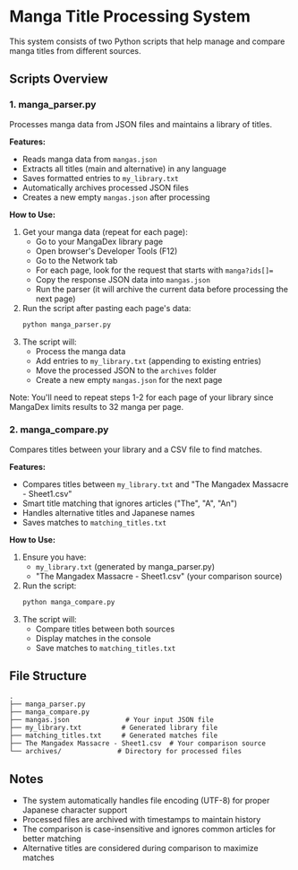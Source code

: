 # Manga Title Processing System

This system consists of two Python scripts that help manage and compare manga titles from different sources.

## Scripts Overview

### 1. manga_parser.py
Processes manga data from JSON files and maintains a library of titles.

**Features:**
- Reads manga data from `mangas.json`
- Extracts all titles (main and alternative) in any language
- Saves formatted entries to `my_library.txt`
- Automatically archives processed JSON files
- Creates a new empty `mangas.json` after processing

**How to Use:**
1. Get your manga data (repeat for each page):
   - Go to your MangaDex library page
   - Open browser's Developer Tools (F12)
   - Go to the Network tab
   - For each page, look for the request that starts with `manga?ids[]=`
   - Copy the response JSON data into `mangas.json`
   - Run the parser (it will archive the current data before processing the next page)
2. Run the script after pasting each page's data:
   ```bash
   python manga_parser.py
   ```
3. The script will:
   - Process the manga data
   - Add entries to `my_library.txt` (appending to existing entries)
   - Move the processed JSON to the `archives` folder
   - Create a new empty `mangas.json` for the next page

Note: You'll need to repeat steps 1-2 for each page of your library since MangaDex limits results to 32 manga per page.

### 2. manga_compare.py
Compares titles between your library and a CSV file to find matches.

**Features:**
- Compares titles between `my_library.txt` and "The Mangadex Massacre - Sheet1.csv"
- Smart title matching that ignores articles ("The", "A", "An")
- Handles alternative titles and Japanese names
- Saves matches to `matching_titles.txt`

**How to Use:**
1. Ensure you have:
   - `my_library.txt` (generated by manga_parser.py)
   - "The Mangadex Massacre - Sheet1.csv" (your comparison source)
2. Run the script:
   ```bash
   python manga_compare.py
   ```
3. The script will:
   - Compare titles between both sources
   - Display matches in the console
   - Save matches to `matching_titles.txt`

## File Structure
```
.
├── manga_parser.py
├── manga_compare.py
├── mangas.json              # Your input JSON file
├── my_library.txt          # Generated library file
├── matching_titles.txt     # Generated matches file
├── The Mangadex Massacre - Sheet1.csv  # Your comparison source
└── archives/              # Directory for processed files
```

## Notes
- The system automatically handles file encoding (UTF-8) for proper Japanese character support
- Processed files are archived with timestamps to maintain history
- The comparison is case-insensitive and ignores common articles for better matching
- Alternative titles are considered during comparison to maximize matches 